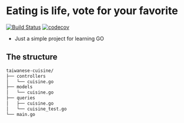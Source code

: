 # Eating is life, vote for your favorite

[![Build Status](https://travis-ci.com/danielgg-coding/taiwanese-cuisine.svg?branch=master)](https://travis-ci.com/danielgg-coding/taiwanese-cuisine)
[![codecov](https://codecov.io/gh/danielgg-coding/taiwanese-cuisine/branch/master/graph/badge.svg)](https://codecov.io/gh/danielgg-coding/taiwanese-cuisine)

* Just a simple project for learning GO 

## The structure

```bash
taiwanese-cuisine/
├── controllers
│   └── cuisine.go
├── models
│   └── cuisine.go
├── queries
│   ├── cuisine.go
│   └── cuisine_test.go
└── main.go
```
